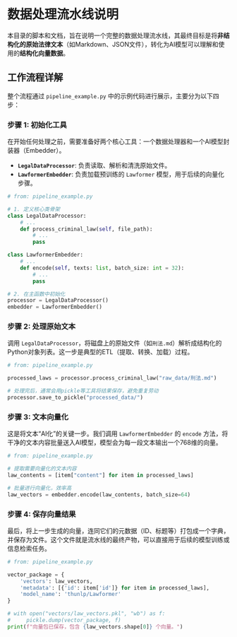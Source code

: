 # 数据处理流水线说明

本目录的脚本和文档，旨在说明一个完整的数据处理流水线，其最终目标是将**非结构化的原始法律文本**（如Markdown、JSON文件），转化为AI模型可以理解和使用的**结构化向量数据**。

## 工作流程详解

整个流程通过 `pipeline_example.py` 中的示例代码进行展示，主要分为以下四步：

### 步骤 1: 初始化工具

在开始任何处理之前，需要准备好两个核心工具：一个数据处理器和一个AI模型封装器（Embedder）。

*   **`LegalDataProcessor`**: 负责读取、解析和清洗原始文件。
*   **`LawformerEmbedder`**: 负责加载预训练的 `Lawformer` 模型，用于后续的向量化步骤。

```python
# from: pipeline_example.py

# 1. 定义核心类骨架
class LegalDataProcessor:
    # ...
    def process_criminal_law(self, file_path):
        # ...
        pass

class LawformerEmbedder:
    # ...
    def encode(self, texts: list, batch_size: int = 32):
        # ...
        pass

# 2. 在主函数中初始化
processor = LegalDataProcessor()
embedder = LawformerEmbedder()
```

### 步骤 2: 处理原始文本

调用 `LegalDataProcessor`，将磁盘上的原始文件（如`刑法.md`）解析成结构化的Python对象列表。这一步是典型的ETL（提取、转换、加载）过程。

```python
# from: pipeline_example.py

processed_laws = processor.process_criminal_law("raw_data/刑法.md")

# 处理完后，通常会用pickle等工具将结果保存，避免重复劳动
processor.save_to_pickle("processed_data/")
```

### 步骤 3: 文本向量化

这是将文本“AI化”的关键一步。我们调用 `LawformerEmbedder` 的 `encode` 方法，将干净的文本内容批量送入AI模型，模型会为每一段文本输出一个768维的向量。

```python
# from: pipeline_example.py

# 提取需要向量化的文本内容
law_contents = [item["content"] for item in processed_laws]

# 批量进行向量化，效率高
law_vectors = embedder.encode(law_contents, batch_size=64)
```

### 步骤 4: 保存向量结果

最后，将上一步生成的向量，连同它们的元数据（ID、标题等）打包成一个字典，并保存为文件。这个文件就是流水线的最终产物，可以直接用于后续的模型训练或信息检索任务。

```python
# from: pipeline_example.py

vector_package = {
    'vectors': law_vectors,
    'metadata': [{'id': item['id']} for item in processed_laws],
    'model_name': 'thunlp/Lawformer'
}

# with open("vectors/law_vectors.pkl", "wb") as f:
#     pickle.dump(vector_package, f)
print(f"向量包已保存，包含 {law_vectors.shape[0]} 个向量。")
```
